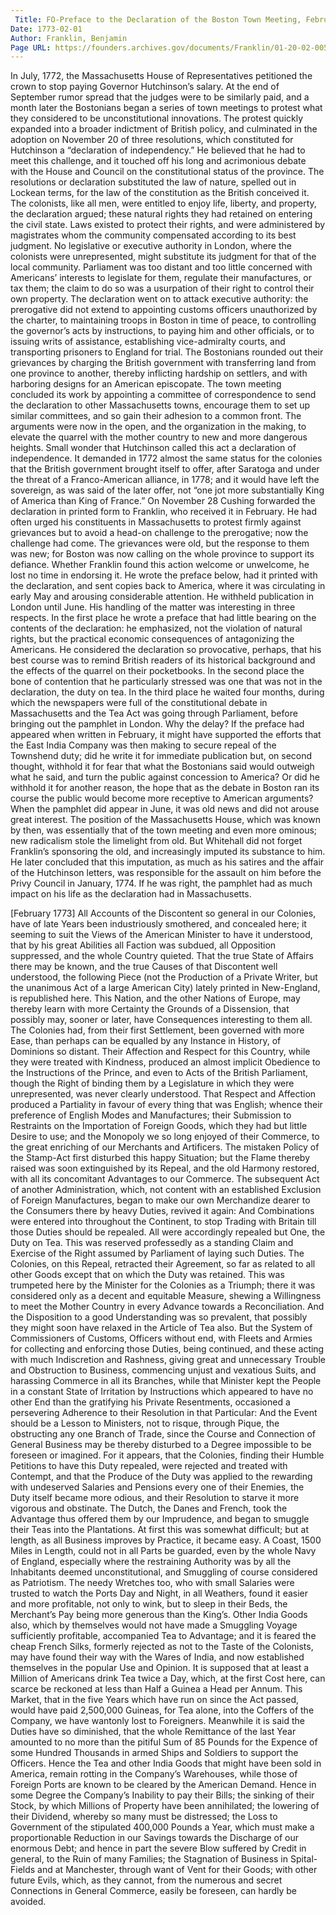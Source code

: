 ```yaml
---
 Title: FO-Preface to the Declaration of the Boston Town Meeting, February 1773
Date: 1773-02-01
Author: Franklin, Benjamin
Page URL: https://founders.archives.gov/documents/Franklin/01-20-02-0052
---
```

In July, 1772, the Massachusetts House of Representatives petitioned the crown to stop paying Governor Hutchinson’s salary. At the end of September rumor spread that the judges were to be similarly paid, and a month later the Bostonians began a series of town meetings to protest what they considered to be unconstitutional innovations. The protest quickly expanded into a broader indictment of British policy, and culminated in the adoption on November 20 of three resolutions, which constituted for Hutchinson a “declaration of independency.” He believed that he had to meet this challenge, and it touched off his long and acrimonious debate with the House and Council on the constitutional status of the province.
The resolutions or declaration substituted the law of nature, spelled out in Lockean terms, for the law of the constitution as the British conceived it. The colonists, like all men, were entitled to enjoy life, liberty, and property, the declaration argued; these natural rights they had retained on entering the civil state. Laws existed to protect their rights, and were administered by magistrates whom the community compensated according to its best judgment. No legislative or executive authority in London, where the colonists were unrepresented, might substitute its judgment for that of the local community. Parliament was too distant and too little concerned with Americans’ interests to legislate for them, regulate their manufactures, or tax them; the claim to do so was a usurpation of their right to control their own property. The declaration went on to attack executive authority: the prerogative did not extend to appointing customs officers unauthorized by the charter, to maintaining troops in Boston in time of peace, to controlling the governor’s acts by instructions, to paying him and other officials, or to issuing writs of assistance, establishing vice-admiralty courts, and transporting prisoners to England for trial. The Bostonians rounded out their grievances by charging the British government with transferring land from one province to another, thereby inflicting hardship on settlers, and with harboring designs for an American episcopate.
The town meeting concluded its work by appointing a committee of correspondence to send the declaration to other Massachusetts towns, encourage them to set up similar committees, and so gain their adhesion to a common front. The arguments were now in the open, and the organization in the making, to elevate the quarrel with the mother country to new and more dangerous heights. Small wonder that Hutchinson called this act a declaration of independence. It demanded in 1772 almost the same status for the colonies that the British government brought itself to offer, after Saratoga and under the threat of a Franco-American alliance, in 1778; and it would have left the sovereign, as was said of the later offer, not “one jot more substantially King of America than King of France.”
On November 28 Cushing forwarded the declaration in printed form to Franklin, who received it in February. He had often urged his constituents in Massachusetts to protest firmly against grievances but to avoid a head-on challenge to the prerogative; now the challenge had come. The grievances were old, but the response to them was new; for Boston was now calling on the whole province to support its defiance. Whether Franklin found this action welcome or unwelcome, he lost no time in endorsing it. He wrote the preface below, had it printed with the declaration, and sent copies back to America, where it was circulating in early May and arousing considerable attention. He withheld publication in London until June.
His handling of the matter was interesting in three respects. In the first place he wrote a preface that had little bearing on the contents of the declaration: he emphasized, not the violation of natural rights, but the practical economic consequences of antagonizing the Americans. He considered the declaration so provocative, perhaps, that his best course was to remind British readers of its historical background and the effects of the quarrel on their pocketbooks. In the second place the bone of contention that he particularly stressed was one that was not in the declaration, the duty on tea. In the third place he waited four months, during which the newspapers were full of the constitutional debate in Massachusetts and the Tea Act was going through Parliament, before bringing out the pamphlet in London. Why the delay? If the preface had appeared when written in February, it might have supported the efforts that the East India Company was then making to secure repeal of the Townshend duty; did he write it for immediate publication but, on second thought, withhold it for fear that what the Bostonians said would outweigh what he said, and turn the public against concession to America? Or did he withhold it for another reason, the hope that as the debate in Boston ran its course the public would become more receptive to American arguments?
When the pamphlet did appear in June, it was old news and did not arouse great interest. The position of the Massachusetts House, which was known by then, was essentially that of the town meeting and even more ominous; new radicalism stole the limelight from old. But Whitehall did not forget Franklin’s sponsoring the old, and increasingly imputed its substance to him. He later concluded that this imputation, as much as his satires and the affair of the Hutchinson letters, was responsible for the assault on him before the Privy Council in January, 1774. If he was right, the pamphlet had as much impact on his life as the declaration had in Massachusetts.
 
[February 1773]
All Accounts of the Discontent so general in our Colonies, have of late Years been industriously smothered, and concealed here; it seeming to suit the Views of the American Minister to have it understood, that by his great Abilities all Faction was subdued, all Opposition suppressed, and the whole Country quieted. That the true State of Affairs there may be known, and the true Causes of that Discontent well understood, the following Piece (not the Production of a Private Writer, but the unanimous Act of a large American City) lately printed in New-England, is republished here. This Nation, and the other Nations of Europe, may thereby learn with more Certainty the Grounds of a Dissension, that possibly may, sooner or later, have Consequences interesting to them all.
The Colonies had, from their first Settlement, been governed with more Ease, than perhaps can be equalled by any Instance in History, of Dominions so distant. Their Affection and Respect for this Country, while they were treated with Kindness, produced an almost implicit Obedience to the Instructions of the Prince, and even to Acts of the British Parliament, though the Right of binding them by a Legislature in which they were unrepresented, was never clearly understood. That Respect and Affection produced a Partiality in favour of every thing that was English; whence their preference of English Modes and Manufactures; their Submission to Restraints on the Importation of Foreign Goods, which they had but little Desire to use; and the Monopoly we so long enjoyed of their Commerce, to the great enriching of our Merchants and Artificers. The mistaken Policy of the Stamp-Act first disturbed this happy Situation; but the Flame thereby raised was soon extinguished by its Repeal, and the old Harmony restored, with all its concomitant Advantages to our Commerce. The subsequent Act of another Administration, which, not content with an established Exclusion of Foreign Manufactures, began to make our own Merchandize dearer to the Consumers there by heavy Duties, revived it again: And Combinations were entered into throughout the Continent, to stop Trading with Britain till those Duties should be repealed. All were accordingly repealed but One, the Duty on Tea. This was reserved professedly as a standing Claim and Exercise of the Right assumed by Parliament of laying such Duties. The Colonies, on this Repeal, retracted their Agreement, so far as related to all other Goods except that on which the Duty was retained. This was trumpeted here by the Minister for the Colonies as a Triumph; there it was considered only as a decent and equitable Measure, shewing a Willingness to meet the Mother Country in every Advance towards a Reconciliation. And the Disposition to a good Understanding was so prevalent, that possibly they might soon have relaxed in the Article of Tea also. But the System of Commissioners of Customs, Officers without end, with Fleets and Armies for collecting and enforcing those Duties, being continued, and these acting with much Indiscretion and Rashness, giving great and unnecessary Trouble and Obstruction to Business, commencing unjust and vexatious Suits, and harassing Commerce in all its Branches, while that Minister kept the People in a constant State of Irritation by Instructions which appeared to have no other End than the gratifying his Private Resentments, occasioned a persevering Adherence to their Resolution in that Particular: And the Event should be a Lesson to Ministers, not to risque, through Pique, the obstructing any one Branch of Trade, since the Course and Connection of General Business may be thereby disturbed to a Degree impossible to be foreseen or imagined. For it appears, that the Colonies, finding their Humble Petitions to have this Duty repealed, were rejected and treated with Contempt, and that the Produce of the Duty was applied to the rewarding with undeserved Salaries and Pensions every one of their Enemies, the Duty itself became more odious, and their Resolution to starve it more vigorous and obstinate. The Dutch, the Danes and French, took the Advantage thus offered them by our Imprudence, and began to smuggle their Teas into the Plantations. At first this was somewhat difficult; but at length, as all Business improves by Practice, it became easy. A Coast, 1500 Miles in Length, could not in all Parts be guarded, even by the whole Navy of England, especially where the restraining Authority was by all the Inhabitants deemed unconstitutional, and Smuggling of course considered as Patriotism. The needy Wretches too, who with small Salaries were trusted to watch the Ports Day and Night, in all Weathers, found it easier and more profitable, not only to wink, but to sleep in their Beds, the Merchant’s Pay being more generous than the King’s. Other India Goods also, which by themselves would not have made a Smuggling Voyage sufficiently profitable, accompanied Tea to Advantage; and it is feared the cheap French Silks, formerly rejected as not to the Taste of the Colonists, may have found their way with the Wares of India, and now established themselves in the popular Use and Opinion. It is supposed that at least a Million of Americans drink Tea twice a Day, which, at the first Cost here, can scarce be reckoned at less than Half a Guinea a Head per Annum. This Market, that in the five Years which have run on since the Act passed, would have paid 2,500,000 Guineas, for Tea alone, into the Coffers of the Company, we have wantonly lost to Foreigners. Meanwhile it is said the Duties have so diminished, that the whole Remittance of the last Year amounted to no more than the pitiful Sum of 85 Pounds for the Expence of some Hundred Thousands in armed Ships and Soldiers to support the Officers. Hence the Tea and other India Goods that might have been sold in America, remain rotting in the Company’s Warehouses, while those of Foreign Ports are known to be cleared by the American Demand. Hence in some Degree the Company’s Inability to pay their Bills; the sinking of their Stock, by which Millions of Property have been annihilated; the lowering of their Dividend, whereby so many must be distressed; the Loss to Government of the stipulated 400,000 Pounds a Year, which must make a proportionable Reduction in our Savings towards the Discharge of our enormous Debt; and hence in part the severe Blow suffered by Credit in general, to the Ruin of many Families; the Stagnation of Business in Spital-Fields and at Manchester, through want of Vent for their Goods; with other future Evils, which, as they cannot, from the numerous and secret Connections in General Commerce, easily be foreseen, can hardly be avoided.


